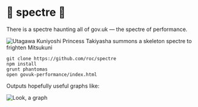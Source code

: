 :ghost: spectre :ghost:
=======================

There is a spectre haunting all of gov.uk — the spectre of performance.

![Utagawa Kuniyoshi Princess Takiyasha summons a skeleton spectre to frighten Mitsukuni](http://i.imgur.com/Zrzu2iS.jpg "Utagawa Kuniyoshi Princess Takiyasha summons a skeleton spectre to frighten Mitsukuni. The skeleton is all like 'have you tried loading this page from a field in East Anglia mate?'")

```
git clone https://github.com/roc/spectre
npm install
grunt phantomas
open govuk-performance/index.html
```

Outputs hopefully useful graphs like:

![Look, a graph](http://cl.ly/image/3U2T0h3B3Y2h/Screen%20Shot%202014-02-19%20at%2019.30.30.png)
